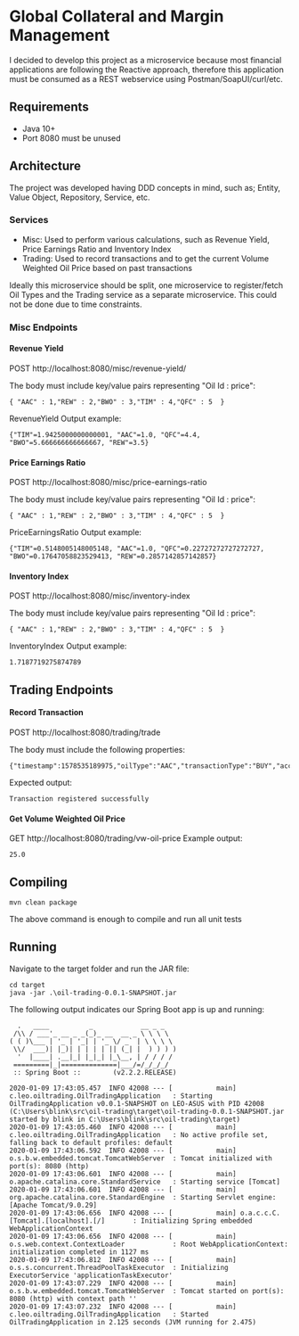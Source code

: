 # Global Collateral and Margin Management
I decided to develop this project as a microservice because most financial applications are following the Reactive approach, therefore this application must be consumed as a REST webservice using Postman/SoapUI/curl/etc.

## Requirements
- Java 10+
- Port 8080 must be unused

## Architecture
The project was developed having DDD concepts in mind, such as; Entity, Value Object, Repository, Service, etc.

### Services
- Misc: Used to perform various calculations, such as Revenue Yield, Price Earnings Ratio and Inventory Index
- Trading: Used to record transactions and to get the current Volume Weighted Oil Price based on past transactions

Ideally this microservice should be split, one microservice to register/fetch Oil Types and the Trading service as a separate microservice. This could not be done due to time constraints.

### Misc Endpoints
#### Revenue Yield
POST http://localhost:8080/misc/revenue-yield/

The body must include key/value pairs representing "Oil Id : price":

```
{ "AAC" : 1,"REW" : 2,"BWO" : 3,"TIM" : 4,"QFC" : 5  }
```
RevenueYield Output example:
```
{"TIM"=1.9425000000000001, "AAC"=1.0, "QFC"=4.4, "BWO"=5.666666666666667, "REW"=3.5}
```
#### Price Earnings Ratio
POST http://localhost:8080/misc/price-earnings-ratio

The body must include key/value pairs representing "Oil Id : price":

```
{ "AAC" : 1,"REW" : 2,"BWO" : 3,"TIM" : 4,"QFC" : 5  }
```
PriceEarningsRatio Output example:
```
{"TIM"=0.5148005148005148, "AAC"=1.0, "QFC"=0.22727272727272727, "BWO"=0.17647058823529413, "REW"=0.2857142857142857}
```
#### Inventory Index
POST http://localhost:8080/misc/inventory-index

The body must include key/value pairs representing "Oil Id : price":

```
{ "AAC" : 1,"REW" : 2,"BWO" : 3,"TIM" : 4,"QFC" : 5  }
```
InventoryIndex Output example:
```
1.7187719275874789
```
## Trading Endpoints
#### Record Transaction
POST http://localhost:8080/trading/trade

The body must include the following properties:

```
{"timestamp":1578535189975,"oilType":"AAC","transactionType":"BUY","accountId":1234567890,"qty":12,"price":25}
```
Expected output:
```
Transaction registered successfully
```
#### Get Volume Weighted Oil Price
GET http://localhost:8080/trading/vw-oil-price
Example output:
```
25.0
```
## Compiling
```
mvn clean package
```
The above command is enough to compile and run all unit tests
## Running
Navigate to the target folder and run the JAR file:
```
cd target
java -jar .\oil-trading-0.0.1-SNAPSHOT.jar
```
The following output indicates our Spring Boot app is up and running:
```
  .   ____          _            __ _ _
 /\\ / ___'_ __ _ _(_)_ __  __ _ \ \ \ \
( ( )\___ | '_ | '_| | '_ \/ _` | \ \ \ \
 \\/  ___)| |_)| | | | | || (_| |  ) ) ) )
  '  |____| .__|_| |_|_| |_\__, | / / / /
 =========|_|==============|___/=/_/_/_/
 :: Spring Boot ::        (v2.2.2.RELEASE)

2020-01-09 17:43:05.457  INFO 42008 --- [           main] c.leo.oiltrading.OilTradingApplication   : Starting OilTradingApplication v0.0.1-SNAPSHOT on LEO-ASUS with PID 42008 (C:\Users\blink\src\oil-trading\target\oil-trading-0.0.1-SNAPSHOT.jar started by blink in C:\Users\blink\src\oil-trading\target)
2020-01-09 17:43:05.460  INFO 42008 --- [           main] c.leo.oiltrading.OilTradingApplication   : No active profile set, falling back to default profiles: default
2020-01-09 17:43:06.592  INFO 42008 --- [           main] o.s.b.w.embedded.tomcat.TomcatWebServer  : Tomcat initialized with port(s): 8080 (http)
2020-01-09 17:43:06.601  INFO 42008 --- [           main] o.apache.catalina.core.StandardService   : Starting service [Tomcat]
2020-01-09 17:43:06.601  INFO 42008 --- [           main] org.apache.catalina.core.StandardEngine  : Starting Servlet engine: [Apache Tomcat/9.0.29]
2020-01-09 17:43:06.656  INFO 42008 --- [           main] o.a.c.c.C.[Tomcat].[localhost].[/]       : Initializing Spring embedded WebApplicationContext
2020-01-09 17:43:06.656  INFO 42008 --- [           main] o.s.web.context.ContextLoader            : Root WebApplicationContext: initialization completed in 1127 ms
2020-01-09 17:43:06.812  INFO 42008 --- [           main] o.s.s.concurrent.ThreadPoolTaskExecutor  : Initializing ExecutorService 'applicationTaskExecutor'
2020-01-09 17:43:07.229  INFO 42008 --- [           main] o.s.b.w.embedded.tomcat.TomcatWebServer  : Tomcat started on port(s): 8080 (http) with context path ''
2020-01-09 17:43:07.232  INFO 42008 --- [           main] c.leo.oiltrading.OilTradingApplication   : Started OilTradingApplication in 2.125 seconds (JVM running for 2.475)
```
